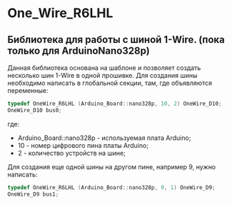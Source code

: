 # One_Wire_R6LHL

## Библиотека для работы с шиной 1-Wire. (пока только для ArduinoNano328p)
Данная библиотека основана на шаблоне и позволяет создать несколько шин 1-Wire в одной прошивке.
Для создания шины необходимо написать в глобальной секции, там, где объявляются переменные:

```C++
typedef OneWire_R6LHL (Arduino_Board::nano328p, 10, 2) OneWire_D10;
OneWire_D10 bus0;
```
где: 
- Arduino_Board::nano328p - используемая плата Arduino;
- 10 - номер цифрового пина платы Arduino;
- 2 - количество устройств на шине;
  
Для создания еще одной шины на другом пине, например 9, нужно написать:

```C++
typedef OneWire_R6LHL (Arduino_Board::nano328p, 9, 1) OneWire_D9;
OneWire_D9 bus1;
```
